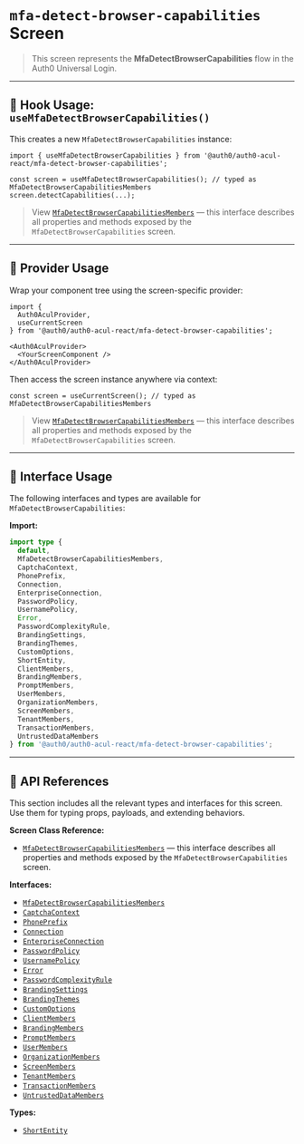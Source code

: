 # `mfa-detect-browser-capabilities` Screen

> This screen represents the **MfaDetectBrowserCapabilities** flow in the Auth0 Universal Login.

---

## 🔹 Hook Usage: `useMfaDetectBrowserCapabilities()`

This creates a new `MfaDetectBrowserCapabilities` instance:

```tsx
import { useMfaDetectBrowserCapabilities } from '@auth0/auth0-acul-react/mfa-detect-browser-capabilities';

const screen = useMfaDetectBrowserCapabilities(); // typed as MfaDetectBrowserCapabilitiesMembers
screen.detectCapabilities(...);
```

> View [`MfaDetectBrowserCapabilitiesMembers`](https://auth0.github.io/universal-login/interfaces/Classes.MfaDetectBrowserCapabilitiesMembers.html) — this interface describes all properties and methods exposed by the `MfaDetectBrowserCapabilities` screen.

---

## 🔹 Provider Usage

Wrap your component tree using the screen-specific provider:

```tsx
import {
  Auth0AculProvider,
  useCurrentScreen
} from '@auth0/auth0-acul-react/mfa-detect-browser-capabilities';

<Auth0AculProvider>
  <YourScreenComponent />
</Auth0AculProvider>
```

Then access the screen instance anywhere via context:

```tsx
const screen = useCurrentScreen(); // typed as MfaDetectBrowserCapabilitiesMembers
```

> View [`MfaDetectBrowserCapabilitiesMembers`](https://auth0.github.io/universal-login/interfaces/Classes.MfaDetectBrowserCapabilitiesMembers.html) — this interface describes all properties and methods exposed by the `MfaDetectBrowserCapabilities` screen.

---

## 🔹 Interface Usage

The following interfaces and types are available for `MfaDetectBrowserCapabilities`:

**Import:**

```ts
import type {
  default,
  MfaDetectBrowserCapabilitiesMembers,
  CaptchaContext,
  PhonePrefix,
  Connection,
  EnterpriseConnection,
  PasswordPolicy,
  UsernamePolicy,
  Error,
  PasswordComplexityRule,
  BrandingSettings,
  BrandingThemes,
  CustomOptions,
  ShortEntity,
  ClientMembers,
  BrandingMembers,
  PromptMembers,
  UserMembers,
  OrganizationMembers,
  ScreenMembers,
  TenantMembers,
  TransactionMembers,
  UntrustedDataMembers
} from '@auth0/auth0-acul-react/mfa-detect-browser-capabilities';
```

---

## 🔸 API References

This section includes all the relevant types and interfaces for this screen. Use them for typing props, payloads, and extending behaviors.

**Screen Class Reference:**  
- [`MfaDetectBrowserCapabilitiesMembers`](https://auth0.github.io/universal-login/interfaces/Classes.MfaDetectBrowserCapabilitiesMembers.html) — this interface describes all properties and methods exposed by the `MfaDetectBrowserCapabilities` screen.

**Interfaces:**
- [`MfaDetectBrowserCapabilitiesMembers`](https://auth0.github.io/universal-login/interfaces/Classes.MfaDetectBrowserCapabilitiesMembers.html)
- [`CaptchaContext`](https://auth0.github.io/universal-login/interfaces/Classes.CaptchaContext.html)
- [`PhonePrefix`](https://auth0.github.io/universal-login/interfaces/Classes.PhonePrefix.html)
- [`Connection`](https://auth0.github.io/universal-login/interfaces/Classes.Connection.html)
- [`EnterpriseConnection`](https://auth0.github.io/universal-login/interfaces/Classes.EnterpriseConnection.html)
- [`PasswordPolicy`](https://auth0.github.io/universal-login/interfaces/Classes.PasswordPolicy.html)
- [`UsernamePolicy`](https://auth0.github.io/universal-login/interfaces/Classes.UsernamePolicy.html)
- [`Error`](https://auth0.github.io/universal-login/interfaces/Classes.Error.html)
- [`PasswordComplexityRule`](https://auth0.github.io/universal-login/interfaces/Classes.PasswordComplexityRule.html)
- [`BrandingSettings`](https://auth0.github.io/universal-login/interfaces/Classes.BrandingSettings.html)
- [`BrandingThemes`](https://auth0.github.io/universal-login/interfaces/Classes.BrandingThemes.html)
- [`CustomOptions`](https://auth0.github.io/universal-login/interfaces/Classes.CustomOptions.html)
- [`ClientMembers`](https://auth0.github.io/universal-login/interfaces/Classes.ClientMembers.html)
- [`BrandingMembers`](https://auth0.github.io/universal-login/interfaces/Classes.BrandingMembers.html)
- [`PromptMembers`](https://auth0.github.io/universal-login/interfaces/Classes.PromptMembers.html)
- [`UserMembers`](https://auth0.github.io/universal-login/interfaces/Classes.UserMembers.html)
- [`OrganizationMembers`](https://auth0.github.io/universal-login/interfaces/Classes.OrganizationMembers.html)
- [`ScreenMembers`](https://auth0.github.io/universal-login/interfaces/Classes.ScreenMembers.html)
- [`TenantMembers`](https://auth0.github.io/universal-login/interfaces/Classes.TenantMembers.html)
- [`TransactionMembers`](https://auth0.github.io/universal-login/interfaces/Classes.TransactionMembers.html)
- [`UntrustedDataMembers`](https://auth0.github.io/universal-login/interfaces/Classes.UntrustedDataMembers.html)


**Types:**
- [`ShortEntity`](https://auth0.github.io/universal-login/types/Classes.ShortEntity.html)
